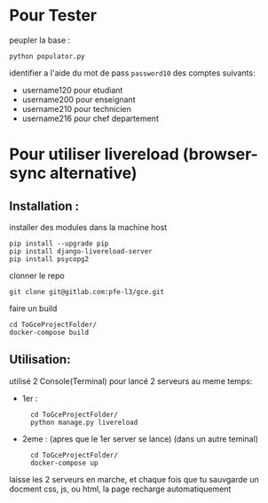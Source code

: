 # Pour Tester
peupler la base :

    python populator.py

identifier a l'aide du mot de pass `password10` des comptes suivants:
- username120 pour etudiant
- username200 pour enseignant
- username210 pour technicien
- username216 pour chef departement


# Pour utiliser livereload (browser-sync alternative)


## Installation :
installer des modules dans la machine host

    pip install --upgrade pip
    pip install django-livereload-server
    pip install psycopg2

clonner le repo

    git clone git@gitlab.com:pfe-l3/gce.git

faire un build  

    cd ToGceProjectFolder/
    docker-compose build

## Utilisation:
utilisé 2 Console(Terminal) pour lancé 2 serveurs au meme temps:<br>
- 1er :

        cd ToGceProjectFolder/
        python manage.py livereload

- 2eme :  (apres que le 1er server se lance) (dans un autre teminal)

        cd ToGceProjectFolder/
        docker-compose up

laisse les 2 serveurs en marche, et chaque fois que tu sauvgarde un docment css, js, ou html, la page recharge automatiquement